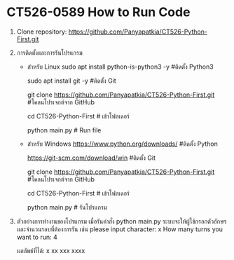 ﻿# CT526-0589  How to Run Code
1. Clone repository:
https://github.com/Panyapatkia/CT526-Python-First.git

2. การติดตั้งและการรันโปรแกรม
    - สำหรับ Linux
        sudo apt install python-is-python3 -y  #ติดตั้ง Python3

        sudo apt install git -y  #ติดตั้ง Git

        git clone https://github.com/Panyapatkia/CT526-Python-First.git  #โคลนโปรเจกต์จาก GitHub


        cd CT526-Python-First  # เข้าโฟลเดอร์

        python main.py  # Run file
 
    - สำหรับ Windows
        https://www.python.org/downloads/  #ติดตั้ง Python

        https://git-scm.com/download/win   #ติดตั้ง Git

        git clone https://github.com/Panyapatkia/CT526-Python-First.git  #โคลนโปรเจกต์จาก GitHub

        cd CT526-Python-First # เข้าโฟลเดอร์

        python main.py # รันโปรแกรม

3. ตัวอย่างการทำงานของโปรแกรม
    เมื่อรันคำสั่ง python main.py ระบบจะให้ผู้ใช้กรอกตัวอักษร และจำนวนรอบที่ต้องการรัน เช่น
    please input character: x
    How many turns you want to run: 4

    ผลลัพธ์ที่ได้:
    x
    xx
    xxx
    xxxx